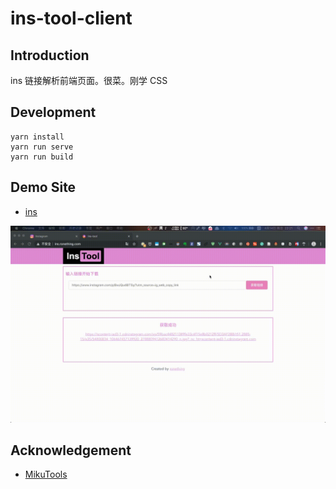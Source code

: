 # ins-tool-client

## Introduction

ins 链接解析前端页面。很菜。刚学 CSS

## Development

```
yarn install
yarn run serve
yarn run build
```

## Demo Site

- [ins](http://ins.ronething.com)

![](./gif/out.gif)

## Acknowledgement

- [MikuTools](https://miku.tools/)
